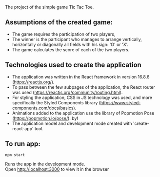 The project of the simple game Tic Tac Toe.

## Assumptions of the created game:
- The game requires the participation of two players,
- The winner is the participant who manages to arrange vertically, horizontally or diagonally all fields with his sign: 'O' or 'X'.
- The game calculates the score of each of the two players.

## Technologies used to create the application

 - The application was written in the React framework in version 16.8.6 (https://reactjs.org/).
 - To pass between the few subpages of the application, the React router was used (https://reactjs.org/community/routing.html).
 - For styling the application, CSS in JS technology was used, and more specifically the Styled Components library (https://www.styled-components.com/docs/basics).
 - Animations added to the application use the library of Popmotion Pose (https://popmotion.io/pose/).
był
- The application model and development mode created with 'create-react-app' tool.

## To run app:
`npm start`

Runs the app in the development mode.<br>
Open [http://localhost:3000](http://localhost:3000) to view it in the browser


